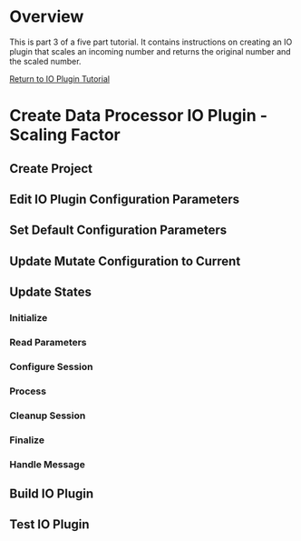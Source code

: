 # Overview
This is part 3 of a five part tutorial.  It contains instructions on creating an IO plugin that scales an incoming number and returns the original number and the scaled number.

[Return to IO Plugin Tutorial](./IO%20Plugin%20Tutorial.md#io-plugin-tutorial)

# Create Data Processor IO Plugin - Scaling Factor
## Create Project
## Edit IO Plugin Configuration Parameters
## Set Default Configuration Parameters  
## Update Mutate Configuration to Current  
## Update States
### Initialize
### Read Parameters
### Configure Session
### Process
### Cleanup Session
### Finalize
### Handle Message
## Build IO Plugin
## Test IO Plugin 

